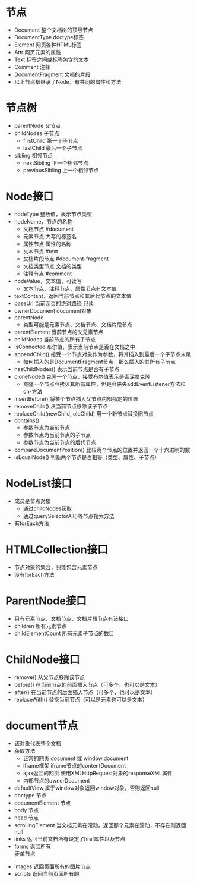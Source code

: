 # 节点
- Document 整个文档树的顶层节点
- DocumentType doctype标签
- Element 网页各种HTML标签
- Attr 网页元素的属性
- Text 标签之间或标签包含的文本
- Comment 注释
- DocumentFragment 文档的片段
- 以上节点都继承了Node，有共同的属性和方法

# 节点树
- parentNode 父节点
- childNodes 子节点
  - firstChild 第一个子节点
  - lastChild 最后一个子节点
- sibling 相邻节点
  - nextSibling 下一个相邻节点
  - previousSibling 上一个相邻节点

# Node接口
- nodeType 整数值，表示节点类型
- nodeName，节点的名称
  - 文档节点 #document
  - 元素节点 大写的标签名
  - 属性节点 属性的名称
  - 文本节点 #text
  - 文档片段节点 #document-fragment
  - 文档类型节点 文档的类型
  - 注释节点 #comment
- nodeValue，文本值，可读写
  - 文本节点、注释节点、属性节点有文本值
- textContent，返回当前节点和其后代节点的文本值
- baseUrl 当前网页的绝对路径 只读
- ownerDocument document对象
- parentNode
  - 类型可能是元素节点、文档节点、文档片段节点
- parentElement 当前节点的父元素节点
- childNodes 当前节点的所有子节点
- isConnected 布尔值，表示当前节点是否在文档之中
- appendChild() 接受一个节点对象作为参数，将其插入到最后一个子节点末尾
  - 如何插入的是DocumentFragment节点，那么插入的其所有子节点
- hasChildNodes() 表示当前节点是否有子节点
- cloneNode() 克隆一个节点，接受布尔值表示是否深度克隆
  - 克隆一个节点会拷贝其所有属性，但是会丧失addEventListener方法和on-方法
- insertBefore() 将某个节点插入父节点内部指定的位置
- removeChild() 从当前节点移除该子节点
- replaceChild(newChild, oldChild) 用一个新节点替换旧节点
- contains()
  - 参数节点为当前节点
  - 参数节点为当前节点的子节点
  - 参数节点为当前节点的后代节点
- compareDocumentPosition() 比较两个节点的位置并返回一个十六进制的数
- isEqualNode() 判断两个节点是否相等（类型、属性、子节点）

# NodeList接口
- 成员是节点对象
  - 通过childNodes获取
  - 通过querySelectorAll()等节点搜索方法
- 有forEach方法

# HTMLCollection接口
- 节点对象的集合，只能包含元素节点
- 没有forEach方法

# ParentNode接口
- 只有元素节点、文档节点、文档片段节点有该接口
- children 所有元素节点
- childElementCount 所有元素子节点的数目

# ChildNode接口
- remove() 从父节点移除该节点
- before() 在当前节点的前面插入节点（可多个，也可以是文本）
- after() 在当前节点的后面插入节点（可多个，也可以是文本）
- replaceWith() 替换当前节点（可以是元素也可以是文本）

# document节点
- 该对象代表整个文档
- 获取方法
  - 正常的网页 document 或 window.document
  - iframe框架 iframe节点的contentDocument
  - ajax返回的网页 使用XMLHttpRequest对象的responseXML属性
  - 内部节点的ownerDocument
- defaultView 属于window对象返回window对象，否则返回null
- doctype <DOCTYPE>节点
- documentElement <html>节点
- body <body>节点
- head <head>节点
- scrollingElement 当文档元素在滚动，返回那个元素在滚动，不存在则返回null
- links 返回当前文档所有设定了href属性<a>以及<area>节点
- forms 返回所有<form>表单节点
- images 返回页面所有的<img>图片节点
- scripts 返回当前页面所有的<script>节点
- location 拿到该对象
- lastModified 表示当前文档最后修改的时间
- cookie  
- open 清楚文档所有内容，使其变得可写
- write writeln 写入内容
- close 关闭打开的文档
- querySelector querySelectorAll
- getElementsByTagName() getElementsByClassName() getElementsByName() getElementById()
- createElement() createTextNode() createAttribute() createComment() createDocumentFragment()
- createEvent() 生成一个事件对象 参数是事件类型如UIEvents MouseEvent MutationEvents HTMLEvents
- dispatchEvent() 触发事件
- adoptNode() 将某个节点及其子节点从原来文档中移除，归属到当前document对象（只是改变归属，并没有插入文档树中）
- importNode(node, deep) 拷贝某个节点及其子节点（可选），归属document对象
- createNodeIterator() 返回一个子节点遍历器
  - 参数一是要遍历的根节点
  - 参数二是要遍历的类型
    - NodeFilter.SHOW_ALL
    - NodeFilter.SHOW_ELEMENT
    - NodeFilter.SHOW_TEXT
    - NodeFilter.SHOW_COMMENT
  - 可调用nextNode() 或previousNode() 遍历

# Element节点
- 继承了Node接口
- id 可读写
- tagName 大写标签名
- hidden 元素是否可见
- attributes 类似数组的对象，成员是当前元素节点的所有属性
- className class属性，每个class用空格隔开
- classList 数组对象，每个class是对象的一个成员
  - add()
  - remove()
  - contains()
  - toggle()
  - toString()
- dateset 自定义data- 属性，用来添加数据
- clientHeight 元素高度+padding
- clientLeft 元素节点左边框的宽度 不包括左侧padding和margin
- scrollHeight 当前元素总高度，包括溢出部分和不可见部分，也包括padding部分，不包括border、margin、::after、::before高度
- scrollLeft 表示当前元素水平滚动条向右侧滚动的像素量
- offsetParent 返回最靠近当前元素且CSS中position不为static的元素
- offsetHeight 元素高度+padding+border+水平滚动条高度
- offsetLeft 返回当前元素左上角相对于offsetParent节点的水平位移
- getBoundingClientRect() 返回一个对象，存储了当前元素节点的大小、位置等信息
- getClientRects() 类数组对象，返回对象有多少个成员取决于该元素在页面上占据多少行